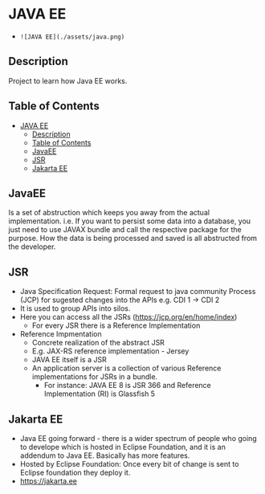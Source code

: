 # JAVA EE
-  `![JAVA EE](./assets/java.png)`
## Description
Project to learn how Java EE works. 

## Table of Contents
- [JAVA EE](#java-ee)
  - [Description](#description)
  - [Table of Contents](#table-of-contents)
  - [JavaEE](#javaee)
  - [JSR](#jsr)
  - [Jakarta EE](#jakarta-ee)

## JavaEE
Is a set of abstruction which keeps you away from the actual implementation. i.e. If you want to persist some data into a database, you just 
need to use JAVAX bundle and call the respective package for the purpose. How the data is being processed and saved is all abstructed from the developer. 

## JSR
- Java Specification Request: Formal request to java community Process (JCP) for sugested changes into the APIs e.g. CDI 1 -> CDI 2
- It is used to group APIs into silos. 
- Here you can access all the JSRs (https://jcp.org/en/home/index)
  - For every JSR there is a Reference Implementation
- Reference Impmentation
  - Concrete realization of the abstract JSR
  - E.g. JAX-RS reference implementation - Jersey
  - JAVA EE itself is a JSR
  - An application server is a collection of various Reference implementations for JSRs in a bundle.
    - For instance: JAVA EE 8 is JSR 366 and Reference Implementation (RI) is Glassfish 5

## Jakarta EE
- Java EE going forward - there is a wider spectrum of people who going to develope which is hosted in Eclipse Foundation, and it is an addendum to Java EE. Basically has more features.  
- Hosted by Eclipse Foundation: Once every bit of change is sent to Eclipse foundation they deploy it. 
- https://jakarta.ee